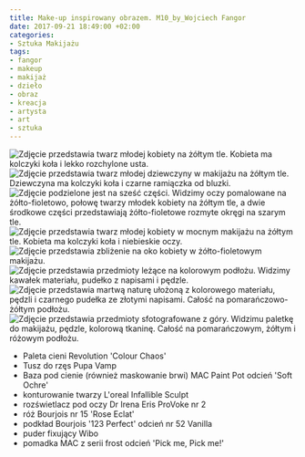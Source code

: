```yaml
---
title: Make-up inspirowany obrazem. M10_by_Wojciech Fangor
date: 2017-09-21 18:49:00 +02:00
categories:
- Sztuka Makijażu
tags:
- fangor
- makeup
- makijaż
- dzieło
- obraz
- kreacja
- artysta
- art
- sztuka
---
```


![Zdjęcie przedstawia twarz młodej kobiety na żółtym tle. Kobieta ma kolczyki koła i lekko rozchylone usta.](https://assets0.ello.co/uploads/asset/attachment/6256758/ello-optimized-b16160dc.jpg)
![Zdjęcie przedstawia twarz młodej dziewczyny w makijażu na żółtym tle. Dziewczyna ma kolczyki koła i czarne ramiączka od bluzki.](https://assets2.ello.co/uploads/asset/attachment/6256764/ello-optimized-4c7473ad.jpg)
![Zdjęcie podzielone jest na sześć części. Widzimy oczy pomalowane na żółto-fioletowo, połowę twarzy młodek kobiety na żółtym tle, a dwie środkowe części przedstawiają żółto-fioletowe rozmyte okręgi na szarym tle.](https://assets1.ello.co/uploads/asset/attachment/6256776/ello-optimized-75875f88.jpg)
![Zdjęcie przedstawia twarz młodej kobiety w mocnym makijażu na żółtym tle. Kobieta ma kolczyki koła i niebieskie oczy.](https://assets0.ello.co/uploads/asset/attachment/6256766/ello-optimized-a6b7fb74.jpg)
![Zdjęcie przedstawia zbliżenie na oko kobiety w żółto-fioletowym makijażu.](https://assets2.ello.co/uploads/asset/attachment/6256769/ello-optimized-39312ab0.jpg)
![Zdjęcie przedstawia przedmioty leżące na kolorowym podłożu. Widzimy kawałek materiału, pudełko z napisami i pędzle.](https://assets1.ello.co/uploads/asset/attachment/6256785/ello-optimized-d0da4c12.jpg)
![Zdjęcie przedstawia martwą naturę ułożoną z kolorowego materiału, pędzli i czarnego pudełka ze złotymi napisami. Całość na pomarańczowo-żółtym podłożu.](https://assets2.ello.co/uploads/asset/attachment/6256787/ello-optimized-2f878d13.jpg)
![Zdjęcie przedstawia przedmioty sfotografowane z góry. Widzimu paletkę do makijażu, pędzle, kolorową tkaninę. Całość na pomarańczowym, żółtym i różowym podłożu.](https://assets2.ello.co/uploads/asset/attachment/6256790/ello-optimized-045c9718.jpg)


* Paleta cieni Revolution 'Colour Chaos'
* Tusz do rzęs Pupa Vamp
* Baza pod cienie (również maskowanie brwi) MAC Paint Pot odcień 'Soft Ochre'
* konturowanie twarzy L'oreal Infallible Sculpt
* rozświetlacz pod oczy Dr Irena Eris ProVoke nr 2
* róż Bourjois nr 15 'Rose Eclat'
* podkład Bourjois '123 Perfect' odcień nr 52 Vanilla
* puder fixujący Wibo
* pomadka MAC z serii frost odcień 'Pick me, Pick me!'
